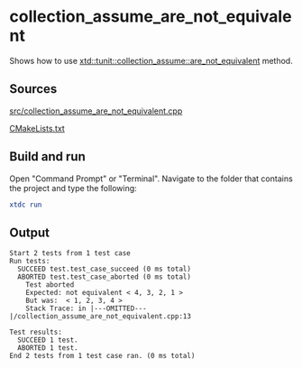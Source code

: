 # collection_assume_are_not_equivalent

Shows how to use [xtd::tunit::collection_assume::are_not_equivalent](https://gammasoft71.github.io/xtd/reference_guides/latest/classxtd_1_1tunit_1_1collection__assume.html#a492ebfef1da82a41743e24260db2ebc0) method.

## Sources

[src/collection_assume_are_not_equivalent.cpp](src/collection_assume_are_not_equivalent.cpp)

[CMakeLists.txt](CMakeLists.txt)

## Build and run

Open "Command Prompt" or "Terminal". Navigate to the folder that contains the project and type the following:

```cmake
xtdc run
```

## Output

```
Start 2 tests from 1 test case
Run tests:
  SUCCEED test.test_case_succeed (0 ms total)
  ABORTED test.test_case_aborted (0 ms total)
    Test aborted
    Expected: not equivalent < 4, 3, 2, 1 >
    But was:  < 1, 2, 3, 4 >
    Stack Trace: in |---OMITTED---|/collection_assume_are_not_equivalent.cpp:13

Test results:
  SUCCEED 1 test.
  ABORTED 1 test.
End 2 tests from 1 test case ran. (0 ms total)
```
